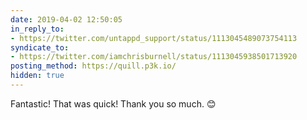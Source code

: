 ```yaml
---
date: 2019-04-02 12:50:05
in_reply_to:
- https://twitter.com/untappd_support/status/1113045489073754113
syndicate_to:
- https://twitter.com/iamchrisburnell/status/1113045938501713920
posting_method: https://quill.p3k.io/
hidden: true
---
```


Fantastic! That was quick! Thank you so much. 😊

